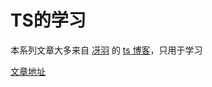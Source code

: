 # TS的学习

本系列文章大多来自 [冴羽](https://github.com/mqyqingfeng) 的 [ts 博客](https://github.com/mqyqingfeng/learn-typescript)，只用于学习

[文章地址](https://ts.yayujs.com/handbook/EverydayType.html#%E5%B8%B8%E8%A7%81%E7%B1%BB%E5%9E%8B-everyday-types)

